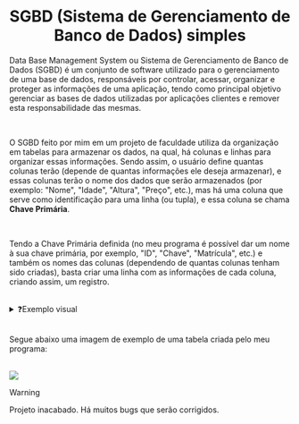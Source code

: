 <h1 align="center">SGBD (Sistema de Gerenciamento de Banco de Dados) simples</h1>

<p>
  Data Base Management System ou Sistema de Gerenciamento de Banco de Dados (SGBD) é um conjunto de software utilizado para o gerenciamento de uma base de dados, responsáveis por controlar, acessar, organizar e proteger as informações de uma aplicação, 
  tendo como principal objetivo gerenciar as bases de dados utilizadas por aplicações clientes e remover esta responsabilidade das mesmas.
</p>
<br>
<p>
  O SGBD feito por mim em um projeto de faculdade utiliza da organização em tabelas para armazenar os dados, na qual, há colunas e linhas para organizar essas informações.
  Sendo assim, o usuário define quantas colunas terão (depende de quantas informações ele deseja armazenar), e essas colunas terão o nome dos dados que serão armazenados (por exemplo: "Nome", "Idade", "Altura", "Preço", etc.), 
  mas há uma coluna que serve como identificação para uma linha (ou tupla), e essa coluna se chama <b>Chave Primária</b>.
</p>
<br>
<p>
  Tendo a Chave Primária definida (no meu programa é possível dar um nome à sua chave primária, por exemplo, "ID", "Chave", "Matrícula", etc.) e também os nomes das colunas (dependendo de quantas colunas tenham sido criadas),
  basta criar uma linha com as informações de cada coluna, criando assim, um registro.
</p>
<br>
<details>
  <summary>❓Exemplo visual</summary>
  <img src="https://lh4.googleusercontent.com/--p0O33vpEHk/TW6Prv4vFZI/AAAAAAAAAAc/kL7GeA4oXno/s1600/estrutura+tabela+sgbd.png">
</details>
<br>
<p>
  Segue abaixo uma imagem de exemplo de uma tabela criada pelo meu programa:
</p>
<br>
<img src="https://media.discordapp.net/attachments/1214968443875365028/1214968464247226398/image.png?ex=65fb0a8e&is=65e8958e&hm=754543f29af72905d8fc7c2c7da5d79a04c1e3bead3ca4ae1f3c39830f892daa&=&format=webp&quality=lossless">
<br>

>[!WARNING]
>Projeto inacabado. Há muitos bugs que serão corrigidos.
